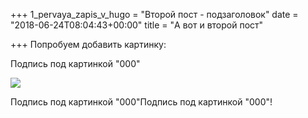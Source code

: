 +++
1_pervaya_zapis_v_hugo = "Второй пост - подзаголовок"
date = "2018-06-24T08:04:43+00:00"
title = "А вот и второй пост"

+++
Попробуем добавить картинку:

Подпись под картинкой "000"

![](/uploads/Retush-3.jpg)

Подпись под картинкой "000"Подпись под картинкой "000"!